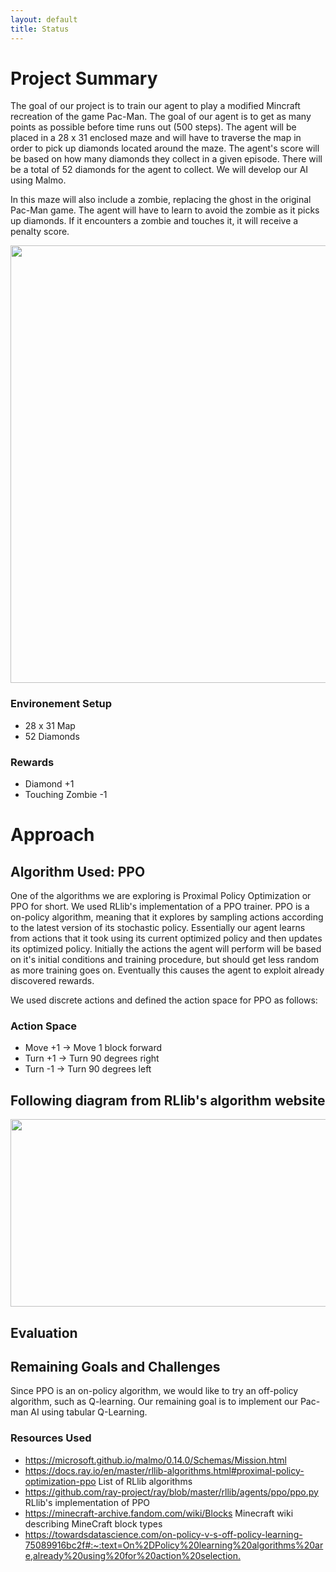 ```yaml
--- 
layout: default
title: Status
---
```


# Project Summary
<p>The goal of our project is to train our agent to play a modified Mincraft recreation of the game Pac-Man. The goal of our agent is to get as many points as possible before time runs out (500 steps). The agent will be placed in a 28 x 31 enclosed maze and will have to traverse the map in order to pick up diamonds located around the maze. The agent's score will be based on how many diamonds they collect in a given episode. There will be a total of 52 diamonds for the agent to collect. We will develop our AI using Malmo. </p>

<p>In this maze will also include a zombie, replacing the ghost in the original Pac-Man game. The agent will have to learn to avoid the zombie as it picks up diamonds. If it encounters a zombie and touches it, it will receive a penalty score.</p>

<p> </p>

<img src="https://user-images.githubusercontent.com/75513952/142336340-20a53401-44f9-48f4-a5fd-9d6d77205444.png" width="900" height="700">

### Environement Setup
- 28 x 31 Map
- 52 Diamonds

### Rewards
- Diamond +1
- Touching Zombie -1


# Approach
## Algorithm Used: PPO
<p>
One of the algorithms we are exploring is Proximal Policy Optimization or PPO for short. We used RLlib's implementation of a PPO trainer.
PPO is a on-policy algorithm, meaning that it explores by sampling actions according to the latest version of its stochastic policy. Essentially our agent learns from actions that it took using its current optimized policy and then updates its optimized policy. Initially the actions the agent will perform will be based on it's initial conditions and training procedure, but should get less random as more training goes on. Eventually this causes the agent to exploit already discovered rewards. 
</p>
  
We used discrete actions and defined the action space for PPO as follows:

### Action Space
- Move +1 -> Move 1 block forward
- Turn +1 -> Turn 90 degrees right
- Turn -1 -> Turn 90 degrees left

## Following diagram from RLlib's algorithm website 
<img src="https://user-images.githubusercontent.com/75513952/142348893-9389ccb9-e4f3-40da-83f1-b252248ae35c.png" width="800" height="300">





## Evaluation

## Remaining Goals and Challenges

<p> 
Since PPO is an on-policy algorithm, we would like to try an off-policy algorithm, such as Q-learning. Our remaining goal is to implement our Pac-man AI using tabular Q-Learning. 
</p>

### Resources Used 

- <https://microsoft.github.io/malmo/0.14.0/Schemas/Mission.html>
- <https://docs.ray.io/en/master/rllib-algorithms.html#proximal-policy-optimization-ppo>     List of RLlib algorithms
- <https://github.com/ray-project/ray/blob/master/rllib/agents/ppo/ppo.py>     RLlib's implementation of PPO
- <https://minecraft-archive.fandom.com/wiki/Blocks>     Minecraft wiki describing MineCraft block types
- <https://towardsdatascience.com/on-policy-v-s-off-policy-learning-75089916bc2f#:~:text=On%2DPolicy%20learning%20algorithms%20are,already%20using%20for%20action%20selection.>


